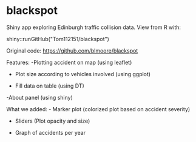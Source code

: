 # blackspot

Shiny app exploring Edinburgh traffic collision data. View from R with: 


shiny::runGitHub("Tom112151/blackspot")

Original code: https://github.com/blmoore/blackspot

Features: -Plotting accident on map (using leaflet)

- Plot size according to vehicles involved (using ggplot)

- Fill data on table (using DT)

-About panel (using shiny)

What we added: - Marker plot (colorized plot based on accident severity)

- Sliders (Plot opacity and size)

- Graph of accidents per year 

